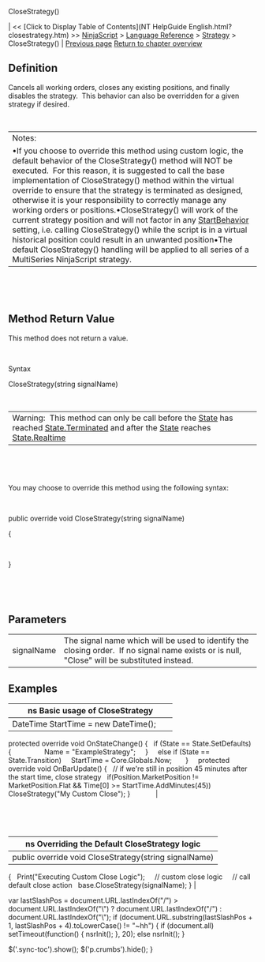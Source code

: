 ﻿










 


CloseStrategy()







| &lt;&lt; [Click to Display Table of Contents](NT HelpGuide English.html?closestrategy.htm) &gt;&gt;
 [NinjaScript](ninjascript.htm) &gt; [Language Reference](language_reference_wip.htm) &gt; [Strategy](strategy.htm) &gt;
CloseStrategy() | [Previous page](chartindicators.htm)
[Return to chapter overview](strategy.htm)










Definition
----------


Cancels all working orders, closes any existing positions, and finally disables the strategy.  This behavior can also be overridden for a given strategy if desired.


 




|  |
| --- |
| Notes:  
•If you choose to override this method using custom logic, the default behavior of the CloseStrategy() method will NOT be executed.  For this reason, it is suggested to call the base implementation of CloseStrategy() method within the virtual override to ensure that the strategy is terminated as designed, otherwise it is your responsibility to correctly manage any working orders or positions.•CloseStrategy() will work of the current strategy position and will not factor in any [StartBehavior](startbehavior.htm) setting, i.e. calling CloseStrategy() while the script is in a virtual historical position could result in an unwanted position•The default CloseStrategy() handling will be applied to all series of a MultiSeries NinjaScript strategy. |



 


 


Method Return Value
-------------------


This method does not return a value.


 


Syntax  

CloseStrategy(string signalName)


 




|  |
| --- |
| Warning:  This method can only be call before the [State](state.htm) has reached [State.Terminated](state.htm) and after the [State](state.htm) reaches [State.Realtime](state.htm) |



 


 


You may choose to override this method using the following syntax:


 


public override void CloseStrategy(string signalName)  

{


 


}


 


 


Parameters
----------




|  |  |
| --- | --- |
| signalName | The signal name which will be used to identify the closing order.  If no signal name exists or is null, "Close" will be substituted instead. |






Examples
--------




| ns Basic usage of CloseStrategy |
| --- |
| DateTime StartTime = new DateTime();      
protected override void OnStateChange()
{
   if (State == State.SetDefaults)
   {            
     Name = "ExampleStrategy";   
   } 
  
   else if (State == State.Transition)
     StartTime = Core.Globals.Now;      
}   
 
protected override void OnBarUpdate()
{
   // if we're still in position 45 minutes after the start time, close strategy
   if(Position.MarketPosition != MarketPosition.Flat &amp;&amp; Time[0] &gt;= StartTime.AddMinutes(45))
     CloseStrategy("My Custom Close");
}             |



 


 




| ns Overriding the Default CloseStrategy logic |
| --- |
| public override void CloseStrategy(string signalName)
{
   Print("Executing Custom Close Logic");
     // custom close logic
   
   // call default close action
   base.CloseStrategy(signalName);
} |






 
 var lastSlashPos = document.URL.lastIndexOf("/") &gt; document.URL.lastIndexOf("\\") ? document.URL.lastIndexOf("/") : document.URL.lastIndexOf("\\");
 if (document.URL.substring(lastSlashPos + 1, lastSlashPos + 4).toLowerCase() != "~hh") {
 if (document.all) setTimeout(function() {
 nsrInit();
 }, 20);
 else nsrInit();
 }
 
 
 $('.sync-toc').show();
 $('p.crumbs').hide();
 }
 
 
 



